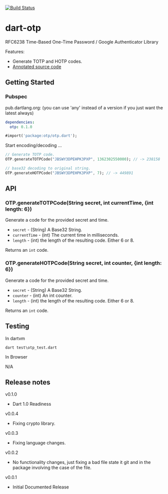 [![Build Status](https://travis-ci.org/Daegalus/dart-otp.svg?branch=master)](https://travis-ci.org/Daegalus/dart-otp)

# dart-otp

RFC6238 Time-Based One-Time Password / Google Authenticator Library

Features:

* Generate TOTP and HOTP codes.
* [Annotated source code](http://daegalus.github.com/annotated/dart-otp/otp/otp.html)

## Getting Started

### Pubspec

pub.dartlang.org: (you can use 'any' instead of a version if you just want the latest always)
```yaml
dependencies:
  otp: 0.1.0
```

```dart
#import('package:otp/otp.dart');
```

Start encoding/decoding ...

```dart
// Generate TOTP code.
OTP.generateTOTPCode("JBSWY3DPEHPK3PXP", 1362302550000); // -> 238158

// base32 decoding to original string.
OTP.generateHOTPCode("JBSWY3DPEHPK3PXP", 7); // -> 449891
```

## API

### OTP.generateTOTPCode(String secret, int currentTime, {int length: 6})

Generate a code for the provided secret and time.

* `secret` - (String) A Base32 String.
* `currentTime` - (int) The current time in milliseconds.
* `length` - (int) the length of the resulting code. Either 6 or 8.

Returns an `int` code.

### OTP.generateHOTPCode(String secret, int counter, {int length: 6})

Generate a code for the provided secret and time.

* `secret` - (String) A Base32 String.
* `counter` - (int) An int counter.
* `length` - (int) the length of the resulting code. Either 6 or 8.

Returns an `int` code.

## Testing

In dartvm

```
dart test\otp_test.dart
```

In Browser

N/A

## Release notes
v0.1.0
- Dart 1.0 Readiness

v0.0.4
- Fixing crypto library.

v0.0.3
- Fixing language changes.

v0.0.2
- No functionality changes, just fixing a bad file state it git and in the package involving the case of the file.

v0.0.1
- Initial Documented Release
